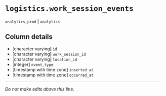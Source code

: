 # `logistics.work_session_events`
`analytics_prod` | `analytics`

## Column details
* [character varying] `id`
* [character varying] `work_session_id`
* [character varying] `location_id`
* [integer]   `event_type`
* [timestamp with time zone] `inserted_at`
* [timestamp with time zone] `occurred_at`

-------------------------------------------------------------------------------
*Do not make edits above this line.*
